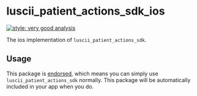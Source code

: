 # luscii_patient_actions_sdk_ios

[![style: very good analysis][very_good_analysis_badge]][very_good_analysis_link]

The ios implementation of `luscii_patient_actions_sdk`.

## Usage

This package is [endorsed][endorsed_link], which means you can simply use `luscii_patient_actions_sdk`
normally. This package will be automatically included in your app when you do.

[endorsed_link]: https://flutter.dev/docs/development/packages-and-plugins/developing-packages#endorsed-federated-plugin
[very_good_analysis_badge]: https://img.shields.io/badge/style-very_good_analysis-B22C89.svg
[very_good_analysis_link]: https://pub.dev/packages/very_good_analysis